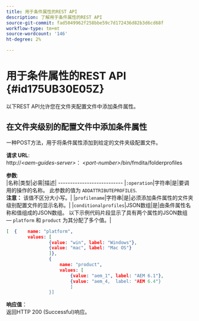 ```yaml
---
title: 用于条件属性的REST API
description: 了解用于条件属性的REST API
source-git-commit: fad5049962f258bbe59c7d172436d82b3d6cd68f
workflow-type: tm+mt
source-wordcount: '146'
ht-degree: 2%

---
```



# 用于条件属性的REST API {#id175UB30E05Z}

以下REST API允许您在文件夹配置文件中添加条件属性。

## 在文件夹级别的配置文件中添加条件属性

一种POST方法，用于将条件属性添加到给定的文件夹级配置文件。

**请求 URL**:\
http://*&lt;aem-guides-server>*： *&lt;port-number>*/bin/fmdita/folderprofiles

**参数**:\
|名称|类型|必需|描述| --------------------------- |`:operation`|字符串|是|要调用的操作的名称。 此参数的值为 ``ADDATTRIBUTEPROFILES``. <br> **注意：** 该值不区分大小写。| |`profilename`|字符串|是|必须添加条件属性的文件夹级别配置文件的显示名称。| |`conditionalprofiles`|JSON数组|是|由条件属性名称和值组成的JSON数组。 以下示例代码片段显示了具有两个属性的JSON数组 —  `platform` 和 `product` 为其分配了多个值。|

```JSON
[  {    name: "platform",    
        values: [       
                {value: "win", label: "Windows"},       
                {value: "mac", label: "Mac OS"}    
                ]},
                {    
                    name: "product",    
                    values: [      
                        {value: "aem_1", label: "AEM 6.1"},     
                        {value: "aem_4,  label: "AEM 6.4"}  
                        ]  
                }]
```

**响应值**：\
返回HTTP 200 \(Successful\)响应。


